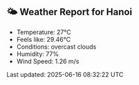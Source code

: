 <!-- WEATHER-START -->
## 🌤 Weather Report for Hanoi

- Temperature: 27°C
- Feels like: 29.46°C
- Conditions: overcast clouds
- Humidity: 77%
- Wind Speed: 1.26 m/s

Last updated: 2025-06-16 08:32:22 UTC
<!-- WEATHER-END -->
